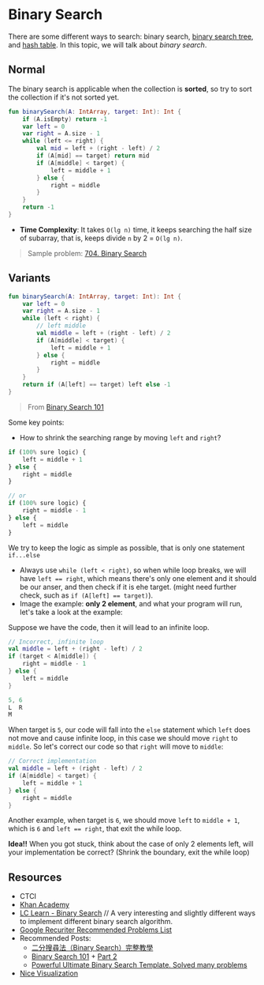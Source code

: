 # Binary Search
There are some different ways to search: binary search, [binary search tree](../topics/tree.md#binary-search-tree), and [hash table](../topics/hash-table.md). In this topic, we will talk about *binary search*.

## Normal
The binary search is applicable when the collection is **sorted**, so try to sort the collection if it's not sorted yet.

```kotlin
fun binarySearch(A: IntArray, target: Int): Int {
    if (A.isEmpty) return -1
    var left = 0
    var right = A.size - 1
    while (left <= right) {
        val mid = left + (right - left) / 2
        if (A[mid] == target) return mid
        if (A[middle] < target) {
            left = middle + 1
        } else {
            right = middle
        }
    }
    return -1
}
```

* **Time Complexity**: It takes `O(lg n)` time, it keeps searching the half size of subarray, that is, keeps divide `n` by 2 = `O(lg n)`.

> Sample problem: [704. Binary Search](../leetcode/704.binary-search.md)

## Variants
```kotlin
fun binarySearch(A: IntArray, target: Int): Int {
    var left = 0
    var right = A.size - 1
    while (left < right) {
        // left middle
        val middle = left + (right - left) / 2
        if (A[middle] < target) {
            left = middle + 1
        } else {
            right = middle
        }
    }
    return if (A[left] == target) left else -1
}
```

> From [Binary Search 101](https://leetcode.com/problems/binary-search/solutions/423162/Binary-Search-101-The-Ultimate-Binary-Search-Handbook/)

Some key points:

* How to shrink the searching range by moving `left` and `right`? 
```js
if (100% sure logic) {
    left = middle + 1
} else {
    right = middle
}

// or
if (100% sure logic) {
    right = middle - 1
} else {
    left = middle
}
```

We try to keep the logic as simple as possible, that is only one statement `if...else`

* Always use `while (left < right)`, so when while loop breaks, we will have `left == right`, which means there's only one element and it should be our anser, and then check if it is ehe target. (might need further check, such as `if (A[left] == target)`).
* Image the example: **only 2 element**, and what your program will run, let's take a look at the example:

Suppose we have the code, then it will lead to an infinite loop.
```kotlin
// Incorrect, infinite loop
val middle = left + (right - left) / 2
if (target < A[middle]) {
    right = middle - 1
} else {
    left = middle
}
```

```js
5, 6
L  R
M
```

When target is `5`, our code will fall into the `else` statement which `left` does not move and cause infinite loop, in this case we should move `right` to `middle`. So let's correct our code so that `right` will move to `middle`:

```kotlin
// Correct implementation
val middle = left + (right - left) / 2
if (A[middle] < target) {
    left = middle + 1
} else {
    right = middle
}

```

Another example, when target is `6`, we should move `left` to `middle + 1`, which is `6` and `left == right`, that exit the while loop.

**Idea!!** When you got stuck, think about the case of only 2 elements left, will your implementation be correct? (Shrink the boundary, exit the while loop)

## Resources
- CTCI
- [Khan Academy](https://www.khanacademy.org/computing/computer-science/algorithms/binary-search/a/binary-search)
- [LC Learn - Binary Search](https://leetcode.com/explore/learn/card/binary-search/) // A very interesting and slightly different ways to implement different binary search algorithm.
- [Google Recuriter Recommended Problems List](https://turingplanet.org/2020/09/18/leetcode_planning_list/#Binary_Search)
- Recommended Posts:
    - [二分搜尋法（Binary Search）完整教學](https://medium.com/appworks-school/binary-search-%E9%82%A3%E4%BA%9B%E8%97%8F%E5%9C%A8%E7%B4%B0%E7%AF%80%E8%A3%A1%E7%9A%84%E9%AD%94%E9%AC%BC-%E4%B8%80-%E5%9F%BA%E7%A4%8E%E4%BB%8B%E7%B4%B9-dd2cd804aee1)
    - [Binary Search 101](https://leetcode.com/problems/binary-search/solutions/423162/Binary-Search-101-The-Ultimate-Binary-Search-Handbook/) + [Part 2](https://leetcode.com/problems/search-insert-position/solutions/423166/binary-search-101/)
    - [Powerful Ultimate Binary Search Template. Solved many problems](https://leetcode.com/discuss/general-discussion/786126/python-powerful-ultimate-binary-search-template-solved-many-problems)
- [Nice Visualization](https://vladisov.github.io/binary-search-visualisation/)